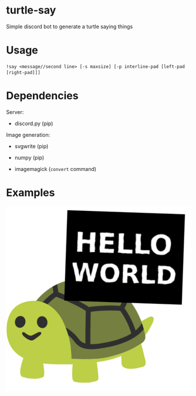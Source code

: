 # turtle-say

Simple discord bot to generate a turtle saying things

# Usage

```
!say <message//second line> [-s maxsize] [-p interline-pad [left-pad [right-pad]]]
```

# Dependencies

Server:

- discord.py (pip)

Image generation:

- svgwrite (pip)
- numpy (pip)

- imagemagick (`convert` command)


# Examples

![hello world](example/hello.png)
